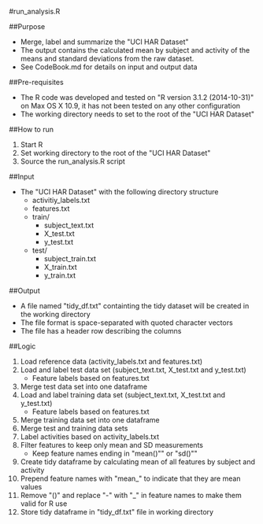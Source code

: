 #run_analysis.R

##Purpose
 - Merge, label and summarize the "UCI HAR Dataset"
 - The output contains the calculated mean by subject and activity of the means and standard deviations from the raw dataset.
 - See CodeBook.md for details on input and output data

##Pre-requisites
 - The R code was developed and tested on "R version 3.1.2 (2014-10-31)" on Max OS X 10.9, it has not been tested on any other configuration
 - The working directory needs to set to the root of the "UCI HAR Dataset"
 
##How to run
 1. Start R
 2. Set working directory to the root of the "UCI HAR Dataset"
 3. Source the run_analysis.R script

##Input
 - The "UCI HAR Dataset" with the following directory structure
     - activitiy_labels.txt
     - features.txt
     - train/
        - subject_text.txt
        - X_test.txt
        - y_test.txt
     - test/
        - subject_train.txt
        - X_train.txt
        - y_train.txt

##Output
 - A file named "tidy_df.txt" containting the tidy dataset will be created in the working directory
 - The file format is space-separated with quoted character vectors
 - The file has a header row describing the columns

##Logic
1. Load reference data (activity_labels.txt and features.txt)
2. Load and label test data set (subject_text.txt, X_test.txt and y_test.txt)
    - Feature labels based on features.txt
3. Merge test data set into one dataframe
4. Load and label training data set (subject_text.txt, X_test.txt and y_test.txt)
    - Feature labels based on features.txt
5. Merge training data set into one dataframe
6. Merge test and training data sets
7. Label activities based on activity_labels.txt
8. Filter features to keep only mean and SD measurements
    - Keep feature names ending in "mean()"" or "sd()""
9. Create tidy dataframe by calculating mean of all features by subject and activity
10. Prepend feature names with "mean_" to indicate that they are mean values
11. Remove "()" and replace "-" with "_" in feature names to make them valid for R use
12. Store tidy dataframe in "tidy_df.txt" file in working directory
